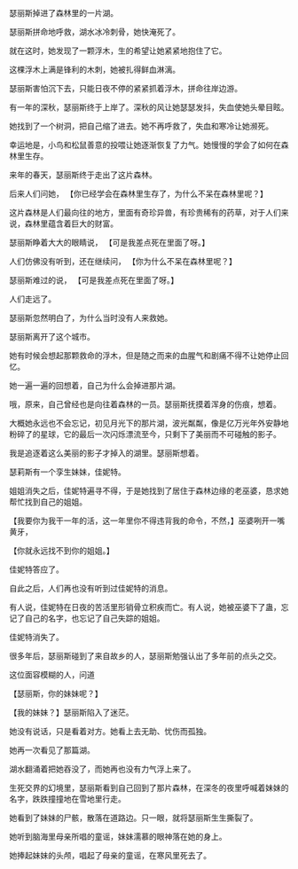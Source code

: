 瑟丽斯掉进了森林里的一片湖。

瑟丽斯拼命地呼救，湖水冰冷刺骨，她快淹死了。

就在这时，她发现了一颗浮木，生的希望让她紧紧地抱住了它。

这棵浮木上满是锋利的木刺，她被扎得鲜血淋漓。

瑟丽斯害怕沉下去，只能日夜不停的紧紧抓着浮木，拼命往岸边游。

有一年的深秋，瑟丽斯终于上岸了。深秋的风让她瑟瑟发抖，失血使她头晕目眩。

她找到了一个树洞，把自己缩了进去。她不再呼救了，失血和寒冷让她濒死。

幸运地是，小鸟和松鼠善意的投喂让她逐渐恢复了力气。她慢慢的学会了如何在森林里生存。

来年的春天，瑟丽斯终于走出了这片森林。



后来人们问她，
【你已经学会在森林里生存了，为什么不呆在森林里呢？】

这片森林是人们最向往的地方，里面有奇珍异兽，有珍贵稀有的药草，对于人们来说，森林里蕴含着巨大的财富。

瑟丽斯睁着大大的眼睛说，
【可是我差点死在里面了呀。】

人们仿佛没有听到，还在继续问，
【你为什么不呆在森林里呢？】

瑟丽斯难过的说，
【可是我差点死在里面了呀。】

人们走远了。

瑟丽斯忽然明白了，为什么当时没有人来救她。



瑟丽斯离开了这个城市。

她有时候会想起那颗救命的浮木，但是随之而来的血腥气和剧痛不得不让她停止回忆。

她一遍一遍的回想着，自己为什么会掉进那片湖。

哦，原来，自己曾经也是向往着森林的一员。瑟丽斯抚摸着浑身的伤痕，想着。

大概她永远也不会忘记，初见月光下的那片湖，波光粼粼，像是亿万光年外安静地粉碎了的星球，它的最后一次闪烁漂流至今，只剩下了美丽而不可碰触的影子。

我是追逐着这么美丽的影子才掉入的湖里。瑟丽斯想着。



瑟莉斯有一个孪生妹妹，佳妮特。

姐姐消失之后，佳妮特遍寻不得，于是她找到了居住于森林边缘的老巫婆，恳求她帮忙找到自己的姐姐。

【我要你为我干一年的活，这一年里你不得违背我的命令，不然，】巫婆咧开一嘴黄牙，

【你就永远找不到你的姐姐。】

佳妮特答应了。

自此之后，人们再也没有听到过佳妮特的消息。

有人说，佳妮特在日夜的苦活里形销骨立积疾而亡。有人说，她被巫婆下了蛊，忘记了自己的名字，也忘记了自己失踪的姐姐。

佳妮特消失了。



很多年后，瑟丽斯碰到了来自故乡的人，瑟丽斯勉强认出了多年前的点头之交。

这位面容模糊的人，问道

【瑟丽斯，你的妹妹呢？】

【我的妹妹？】瑟丽斯陷入了迷茫。

她没有说话，只是看着对方。她看上去无助、忧伤而孤独。

她再一次看见了那篇湖。

湖水翻涌着把她吞没了，而她再也没有力气浮上来了。



生死交界的幻境里，瑟丽斯看到自己回到了那片森林，在深冬的夜里呼喊着妹妹的名字，跌跌撞撞地在雪地里行走。

她看到了妹妹的尸骸，散落在道路边。只一眼，就将瑟丽斯生生撕裂了。

她听到脑海里母亲所唱的童谣，妹妹濡慕的眼神落在她的身上。

她捧起妹妹的头颅，唱起了母亲的童谣，在寒风里死去了。
